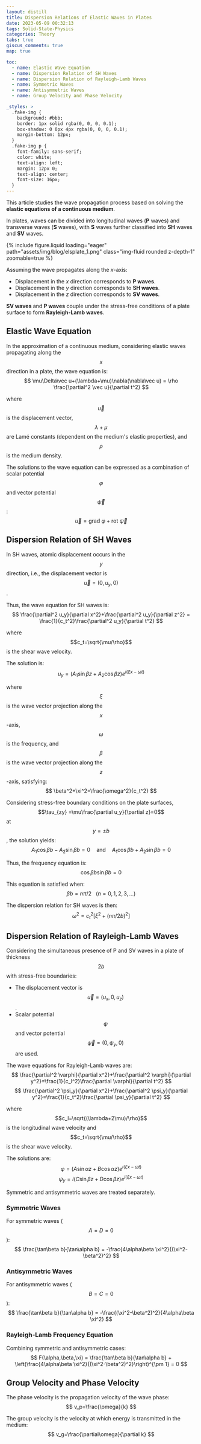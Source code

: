 ```yaml
---
layout: distill
title: Dispersion Relations of Elastic Waves in Plates
date: 2023-05-09 00:32:13
tags: Solid-State-Physics
categories: Theory
tabs: true
giscus_comments: true
map: true

toc:
  - name: Elastic Wave Equation
  - name: Dispersion Relation of SH Waves
  - name: Dispersion Relation of Rayleigh-Lamb Waves
  - name: Symmetric Waves
  - name: Antisymmetric Waves
  - name: Group Velocity and Phase Velocity

_styles: >
  .fake-img {
    background: #bbb;
    border: 1px solid rgba(0, 0, 0, 0.1);
    box-shadow: 0 0px 4px rgba(0, 0, 0, 0.1);
    margin-bottom: 12px;
  }
  .fake-img p {
    font-family: sans-serif;
    color: white;
    text-align: left;
    margin: 12px 0;
    text-align: center;
    font-size: 16px;
  }
---
```


This article studies the wave propagation process based on solving the **elastic equations of a continuous medium**.

In plates, waves can be divided into longitudinal waves (**P** waves) and transverse waves (**S** waves), with **S** waves further classified into **SH** waves and **SV** waves.

<div class="row">
    <div class="col-md-6 text-center">
        {% include figure.liquid loading="eager" path="assets/img/blog/elsplate_1.png" class="img-fluid rounded z-depth-1" zoomable=true %}
    </div>
</div>

Assuming the wave propagates along the $x$-axis:
- Displacement in the $x$ direction corresponds to **P waves**.
- Displacement in the $y$ direction corresponds to **SH waves**.
- Displacement in the $z$ direction corresponds to **SV waves**.

**SV waves** and **P waves** couple under the stress-free conditions of a plate surface to form **Rayleigh-Lamb waves**.

## Elastic Wave Equation

In the approximation of a continuous medium, considering elastic waves propagating along the $$x$$ direction in a plate, the wave equation is:
$$
\mu\Delta\vec u+(\lambda+\mu)\nabla(\nabla\vec u) = \rho \frac{\partial^2 \vec u}{\partial t^2}
$$

where $$\vec u$$ is the displacement vector, $$\lambda + \mu$$ are Lamé constants (dependent on the medium's elastic properties), and $$\rho$$ is the medium density.

The solutions to the wave equation can be expressed as a combination of scalar potential $$\varphi$$ and vector potential $$\vec\psi$$:
$$
\vec u =\text{grad }\varphi + \text{rot }\vec\psi
$$

## Dispersion Relation of SH Waves

In SH waves, atomic displacement occurs in the $$y$$ direction, i.e., the displacement vector is $$\vec u = (0,u_y,0)$$.

Thus, the wave equation for SH waves is:
$$
\frac{\partial^2 u_y}{\partial x^2}+\frac{\partial^2 u_y}{\partial z^2} = \frac{1}{c_t^2}\frac{\partial^2 u_y}{\partial t^2}
$$

where $$c_t=\sqrt{\mu/\rho}$$ is the shear wave velocity.

The solution is:
$$
u_y=(A_1\sin\beta z + A_2\cos\beta z)e^{i(\xi x-\omega t)}$$

where $$\xi$$ is the wave vector projection along the $$x$$-axis, $$\omega$$ is the frequency, and $$\beta$$ is the wave vector projection along the $$z$$-axis, satisfying:
$$
\beta^2+\xi^2=\frac{\omega^2}{c_t^2}
$$

Considering stress-free boundary conditions on the plate surfaces, $$\tau_{zy} =\mu\frac{\partial u_y}{\partial z}=0$$ at $$y=\pm b$$, the solution yields:
$$
A_1\cos\beta b-A_2\sin\beta b =0 \quad \text{and} \quad A_1\cos\beta b+A_2\sin\beta b =0
$$

Thus, the frequency equation is:
$$
\cos\beta b\sin \beta b=0
$$

This equation is satisfied when:
$$
\beta b = n\pi/2~~~(n=0,1,2,3,...)
$$

The dispersion relation for SH waves is then:
$$
\omega^2=c_t^2\left[\xi^2+\left(n\pi/2b\right)^2\right]
$$

## Dispersion Relation of Rayleigh-Lamb Waves

Considering the simultaneous presence of P and SV waves in a plate of thickness $$2b$$ with stress-free boundaries:
- The displacement vector is $$\vec u = (u_x,0,u_z)$$.
- Scalar potential $$\psi$$ and vector potential $$\vec\psi=(0,\psi_y,0)$$ are used.

The wave equations for Rayleigh-Lamb waves are:
$$
\frac{\partial^2 \varphi}{\partial x^2}+\frac{\partial^2 \varphi}{\partial y^2}=\frac{1}{c_l^2}\frac{\partial \varphi}{\partial t^2}
$$
$$
\frac{\partial^2 \psi_y}{\partial x^2}+\frac{\partial^2 \psi_y}{\partial y^2}=\frac{1}{c_t^2}\frac{\partial \psi_y}{\partial t^2}
$$

where $$c_l=\sqrt{(\lambda+2\mu)/\rho}$$ is the longitudinal wave velocity and $$c_t=\sqrt{\mu/\rho}$$ is the shear wave velocity.

The solutions are:
$$
\varphi=(A\sin\alpha z+B\cos\alpha z)e^{i(\xi x-\omega t)}
$$
$$
\psi_y=i(C\sin\beta z+ D\cos\beta z)e^{i(\xi x-\omega t)}
$$

Symmetric and antisymmetric waves are treated separately.

### Symmetric Waves

For symmetric waves ($$A=D=0$$):
$$
\frac{\tan\beta b}{\tan\alpha b} = -\frac{4\alpha\beta \xi^2}{(\xi^2-\beta^2)^2}
$$

### Antisymmetric Waves

For antisymmetric waves ($$B=C=0$$):
$$
\frac{\tan\beta b}{\tan\alpha b} = -\frac{(\xi^2-\beta^2)^2}{4\alpha\beta \xi^2}
$$

### Rayleigh-Lamb Frequency Equation

Combining symmetric and antisymmetric cases:
$$
F(\alpha,\beta,\xi) = \frac{\tan\beta b}{\tan\alpha b} + \left(\frac{4\alpha\beta \xi^2}{(\xi^2-\beta^2)^2}\right)^{\pm 1} = 0
$$

## Group Velocity and Phase Velocity

The phase velocity is the propagation velocity of the wave phase:
$$
v_p=\frac{\omega}{k}
$$

The group velocity is the velocity at which energy is transmitted in the medium:
$$
v_g=\frac{\partial\omega}{\partial k}
$$
